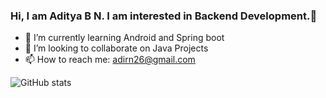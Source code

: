 ### Hi, I am Aditya B N. I am interested in Backend Development.👋

- 🌱 I’m currently learning Android and Spring boot
- 👯 I’m looking to collaborate on Java Projects
- 📫 How to reach me: adirn26@gmail.com


![GitHub stats](https://github-readme-stats.vercel.app/api?username=adirn26&show_icons=true&theme=dracula)
